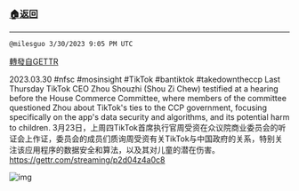 ###  [:house:返回](README.md)
---


`@milesguo 3/30/2023 9:05 PM UTC`

[轉發自GETTR](https://gettr.com/post/p2d0gza77db)

2023.03.30 
#nfsc #mosinsight #TikTok #bantiktok #takedowntheccp 
Last Thursday TikTok CEO Zhou Shouzhi (Shou Zi Chew) testified at a hearing before the House Commerce Committee, where members of the committee questioned Zhou about TikTok's ties to the CCP government, focusing specifically on the app's data security and algorithms, and its potential harm to children.
3月23日，上周四TikTok首席执行官周受资在众议院商业委员会的听证会上作证，委员会的成员们质询周受资有关TikTok与中国政府的关系，特别关注该应用程序的数据安全和算法，以及其对儿童的潜在伤害。 
https://gettr.com/streaming/p2d04z4a0c8

![img](https://media.gettr.com/group12/getter/2023/03/30/21/597c8f26-3135-1c90-9743-2727c6771a73/out.jpg)
